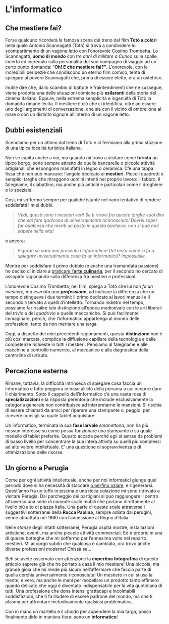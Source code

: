 # L'informatico

## Che mestiere fai?

Forse qualcuno ricorderà la famosa scena del treno del film **Totò a colori** nella quale Antonio Scannagatti (Totò) si trova a condividere lo scompartimento di un vagone letto con l’onorevole Cosimo Trombetta. Lo Scannagatti, **uomo di mondo** con *tre anni di militare a Cuneo* sulle spalle, incerto ed incredulo sulla personalità del suo compagno di viaggio ad un certo punto domanda: “**Oh! E che mestiere fai?”**. L’onorevole, con le incredibili peripezie che condiscono un eterno film comico, tenta di spiegare al povero Scannagatti che, prima di essere eletto, era un ostetrico.

Inutile dire che, dallo scambio di battute e fraintendimenti che ne sussegue, viene prodotta una delle situazioni comiche più **esilaranti** della storia del cinema italiano. Eppure, nella estrema semplicità e ingenuità di Totò la domanda rimane lecita. Il mestiere è ciò che ci identifica, oltre ad essere uno degli argomenti di conversazione, che sia con il vicino di ombrellone al mare o con un distinto signore all’interno di un vagone letto. 

## Dubbi esistenziali

Scendiamo per un attimo dal treno di Totò e ci fermiamo alla prima stazione di una tipica località turistica italiana.

Non se capita anche a voi, ma quando mi trovo a visitare come **turista** un tipico borgo, sono sempre attratto da quelle bancarelle o piccole attività artigianali che espongono manufatti in legno o ceramica. C’è una tappa fissa che non può mancare: l’angolo dedicato ai **mestieri**. Piccoli quadretti o semplici targhe che ritraggono uomini intenti nel proprio lavoro: il fabbro, il falegname, il ciabattino, ma anche più antichi e particolari come il droghiere o lo speziale. 

Così, mi soffermo sempre per qualche istante nel vano tentativo di rendere soddisfatti i miei dubbi. 

> *Vedi, questi sono i mestieri veri! Se ti ritrovi fra queste targhe vuol dire che sai fare qualcosa di universalmente riconosciuto! Dovrei saper far qualcosa che meriti un posto in questa bacheca, non si può mai sapere nella vita!*

o ancora:

> *Figurati se sarà mai presente l’informatico! Del resto come si fa a spiegare universalmente cosa fa un informatico? Impossibile.*

Mentre per soddisfare il primo dubbio (e anche una tramandata passione) ho deciso di iniziare a [praticare l’**arte culinaria**](https://www.instagram.com/simone_vellei/), per il secondo ho cercato di assopirlo ragionando sulla differenza fra mestieri e professioni.

L’onorevole Cosimo Trombetta, nel film, spiega a Totò che lui non *fa un mestiere, ma esercita una **professione***, ad indicare la differenza che un tempo distingueva i due termini: il primo dedicato ai lavori manuali e il secondo riservato a quelli d’intelletto. Tornando indietro nel tempo, possiamo far risalire tale distinzione all’epoca medioevale con le arti liberali del *trivio* e del *quadrivio* e quelle meccaniche. Si può facilmente immaginare, perciò, che l’informatico appartenga al mondo delle professioni, tanto da non meritare una targa.

Oggi, a dispetto dei miei precedenti ragionamenti, questa **distinzione** non è più così marcata, complice la diffusione capillare della tecnologia e delle competenze richieste in tutti i mestieri. Pensiamo al falegname e alle macchine a controllo numerico, al meccanico e alla diagnostica della centralina di un’auto. 

## Percezione esterna

Rimane, tuttavia, la difficoltà intrinseca di spiegare cosa faccia un informatico e tutto peggiora in base all’età della persona a cui occorre dare il chiarimento. Sotto il cappello dell’informatico c’è una vasta rosa di **specializzazioni** e la risposta perentoria che include esclusivamente la categoria generale non contribuisce ad interpretarne le mansioni. Si rischia di essere chiamati da amici per riparare una stampante o, peggio, per ricevere consigli su quale tablet acquistare. 

Un informatico, terminata la sua **fase larvale** *smanettona*, non ha più nessun interesse su come possa funzionare una stampante o su quale modello di tablet preferire. Questo accade perché egli si astrae da problemi di basso livello per concentrare la sua intera attività su quelli più complessi ad alto valore intellettuale. E’ una questione di sopravvivenza e di ottimizzazione delle risorse. 

## Un giorno a Perugia

Come per ogni attività intellettuale, anche per noi informatici giunge quel periodo dove si ha necessità di staccare [o perfino oziare](https://simonevellei.com/blog/posts/rigenerarsi-con-lozio/), e rigenerarsi. Quest’anno fra un tuffo in piscina e una ricca colazione mi sono ritrovato a visitare Perugia. Dal parcheggio dei partigiani si può raggiungere il centro attraverso una serie di comode scale mobili che portano direttamente al livello più alto di piazza Italia. Una parte di queste scale attraversa i suggestivi sotterranei della **Rocca Paolina**, sempre odiata dai perugini, venne abbattuta nel 1860 con l’annessione al Regno d’Italia. 

Nelle *stanze* degli intatti sotterranei, Perugia ospita mostre, installazioni artistiche, eventi, ma anche piccole attività commerciali. Ed è proprio in una di queste botteghe che mi soffermo per l’ennesima volta nel reparto mestieri. Mi accorgo subito che qualcosa è cambiato, ora trovo anche diverse professioni *moderne*! Chissà se…

Beh se avete osservato con attenzione la **copertina fotografica** di questo articolo saprete già che ho portato a casa il mio mestiere! Una piccola, ma grande gioia che mi rende più sicuro nell’affermare che faccio parte di quella cerchia universalmente riconosciuta! Un mestiere in cui si usa la mente, è vero, ma anche le mani per modellare un prodotto tanto effimero quanto delicato che oggi è diventato indispensabile per la vita quotidiana di tutti. Una professione che dona intensi grattacapi e incolmabili soddisfazioni, che ti fa illudere di essere padrone del mondo, ma che ti plasma per affrontare metodicamente qualsiasi problematica.

Con in mano un martello e il chiodo per appendere la mia targa, posso finalmente dirlo in maniera fiera: sono un **informatico**!

